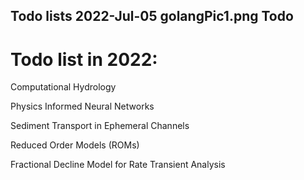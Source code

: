 Todo lists
2022-Jul-05
golangPic1.png
Todo
-----

# Todo list in 2022:

Computational Hydrology
 
Physics Informed Neural Networks
 
Sediment Transport in Ephemeral Channels
 
Reduced Order Models (ROMs)

Fractional Decline Model for Rate Transient Analysis